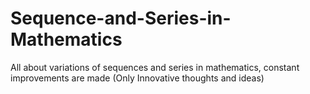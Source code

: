 # Sequence-and-Series-in-Mathematics
All about variations of sequences and series in mathematics, constant improvements are made (Only Innovative thoughts and ideas)
